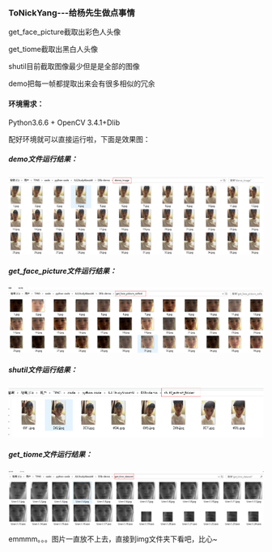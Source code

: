 ### ToNickYang---给杨先生做点事情

get_face_picture截取出彩色人头像

get_tiome截取出黑白人头像

shutil目前截取图像最少但是是全部的图像

demo把每一帧都提取出来会有很多相似的冗余



#### 环境需求：

Python3.6.6 + OpenCV 3.4.1+Dlib

配好环境就可以直接运行啦，下面是效果图：

##### demo文件运行结果：

![](.\img\1.png)

##### get_face_picture文件运行结果：

![](.\img\2.png)

 ##### shutil文件运行结果：

![](.\img\3.jpg)

 ##### get_tiome文件运行结果：

![](.\img\4.jpg)



emmmm。。。图片一直放不上去，直接到img文件夹下看吧，比心~
